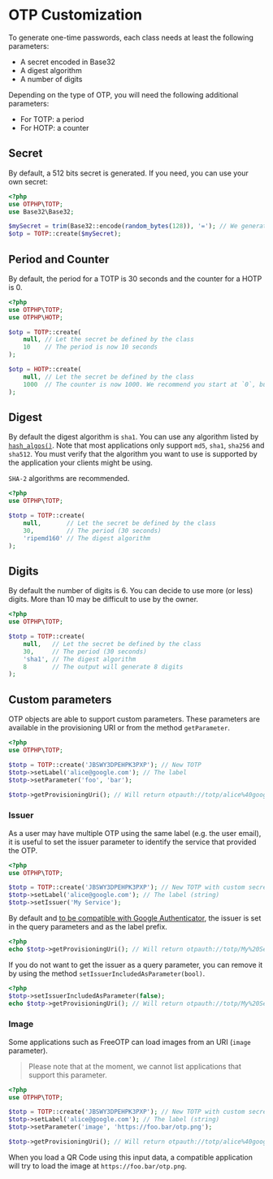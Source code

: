 # OTP Customization

To generate one-time passwords, each class needs at least the following parameters:

* A secret encoded in Base32
* A digest algorithm
* A number of digits

Depending on the type of OTP, you will need the following additional parameters:

* For TOTP: a period
* For HOTP: a counter

## Secret

By default, a 512 bits secret is generated. If you need, you can use your own secret:

```php
<?php
use OTPHP\TOTP;
use Base32\Base32;

$mySecret = trim(Base32::encode(random_bytes(128)), '='); // We generate our own 1024 bits secret
$otp = TOTP::create($mySecret);
```

## Period and Counter

By default, the period for a TOTP is 30 seconds and the counter for a HOTP is 0.

```php
<?php
use OTPHP\TOTP;
use OTPHP\HOTP;

$otp = TOTP::create(
    null, // Let the secret be defined by the class
    10    // The period is now 10 seconds
);

$otp = HOTP::create(
    null, // Let the secret be defined by the class
    1000  // The counter is now 1000. We recommend you start at `0`, but you can set any value (at least 0)
);
```

## Digest

By default the digest algorithm is `sha1`.
You can use any algorithm listed by [`hash_algos()`](http://php.net/manual/en/function.hash-algos.php).
Note that most applications only support `md5`, `sha1`, `sha256` and `sha512`.
You must verify that the algorithm you want to use is supported by the application your clients might be using.

`SHA-2` algorithms are recommended.

```php
<?php
use OTPHP\TOTP;

$totp = TOTP::create(
    null,       // Let the secret be defined by the class
    30,         // The period (30 seconds)
    'ripemd160' // The digest algorithm
);
```

## Digits

By default the number of digits is 6.
You can decide to use more (or less) digits. More than 10 may be difficult to use by the owner.

```php
<?php
use OTPHP\TOTP;

$totp = TOTP::create(
    null,   // Let the secret be defined by the class
    30,     // The period (30 seconds)
    'sha1', // The digest algorithm
    8       // The output will generate 8 digits
);
```

## Custom parameters

OTP objects are able to support custom parameters.
These parameters are available in the provisioning URI or from the method `getParameter`.

```php
<?php
use OTPHP\TOTP;

$totp = TOTP::create('JBSWY3DPEHPK3PXP'); // New TOTP
$totp->setLabel('alice@google.com'); // The label
$totp->setParameter('foo', 'bar');

$totp->getProvisioningUri(); // Will return otpauth://totp/alice%40google.com?secret=JBSWY3DPEHPK3PXP&foo=bar
```

### Issuer

As a user may have multiple OTP using the same label (e.g. the user email),
it is useful to set the issuer parameter to identify the service that provided the OTP.

```php
<?php
use OTPHP\TOTP;

$totp = TOTP::create('JBSWY3DPEHPK3PXP'); // New TOTP with custom secret
$totp->setLabel('alice@google.com'); // The label (string)
$totp->setIssuer('My Service');
```

By default and [to be compatible with Google Authenticator](https://github.com/google/google-authenticator/wiki/Key-Uri-Format#label),
the issuer is set in the query parameters and as the label prefix.

```php
<?php
echo $totp->getProvisioningUri(); // Will return otpauth://totp/My%20Service%3Aalice%40google.com?issuer=My%20Service&secret=JBSWY3DPEHPK3PXP
```

If you do not want to get the issuer as a query parameter, you can remove it by using the method `setIssuerIncludedAsParameter(bool)`.

```php
<?php
$totp->setIssuerIncludedAsParameter(false);
echo $totp->getProvisioningUri(); // Will return otpauth://totp/My%20Service%3Aalice%40google.com?secret=JBSWY3DPEHPK3PXP
```

### Image

Some applications such as FreeOTP can load images from an URI (`image` parameter).

> Please note that at the moment, we cannot list applications that support this parameter.

```php
<?php
use OTPHP\TOTP;

$totp = TOTP::create('JBSWY3DPEHPK3PXP'); // New TOTP with custom secret
$totp->setLabel('alice@google.com'); // The label (string)
$totp->setParameter('image', 'https://foo.bar/otp.png');

$totp->getProvisioningUri(); // Will return otpauth://totp/alice%40google.com?secret=JBSWY3DPEHPK3PXP&image=https%3A%2F%2Ffoo.bar%2Fotp.png
```

When you load a QR Code using this input data, a compatible application will try to load the image at `https://foo.bar/otp.png`.
